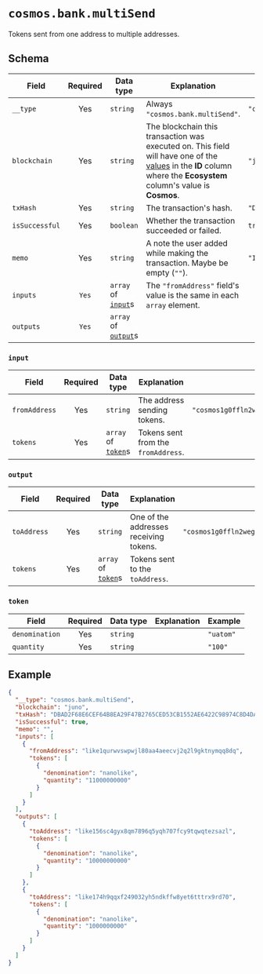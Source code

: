# `cosmos.bank.multiSend`

Tokens sent from one address to multiple addresses.

## Schema

| Field          | Required | Data type                       | Explanation                                                                                                                                                                                   | Example                                                              |
| -------------- | :------: | ------------------------------- | --------------------------------------------------------------------------------------------------------------------------------------------------------------------------------------------- | -------------------------------------------------------------------- |
| `__type`       |   Yes    | `string`                        | Always `"cosmos.bank.multiSend"`.                                                                                                                                                             | `"cosmos.bank.multiSend"`                                            |
| `blockchain`   |   Yes    | `string`                        | The blockchain this transaction was executed on. This field will have one of the [values](../../blockchains.md) in the **ID** column where the **Ecosystem** column's value is **Cosmos**. | `"juno"`                                                             |
| `txHash`       |   Yes    | `string`                        | The transaction's hash.                                                                                                                                                                       | `"DBAD2F68E6CEF64B8EA29F47B2765CED53CB1552AE6422C98974C8D4DA8869F8"` |
| `isSuccessful` |   Yes    | `boolean`                       | Whether the transaction succeeded or failed.                                                                                                                                                  | `true`                                                               |
| `memo`         |   Yes    | `string`                        | A note the user added while making the transaction. Maybe be empty (`""`).                                                                                                                    | `"I owed you 1.5 ATOM since you paid for lunch."`                    |
| `inputs`       |  `Yes`   | `array` of [`input`](#input)s   | The `"fromAddress"` field's value is the same in each `array` element.                                                                                                                        |                                                                      |
| `outputs`      |  `Yes`   | `array` of [`output`](#output)s |                                                                                                                                                                                               |                                                                      |

### `input`

| Field         | Required | Data type                     | Explanation                         | Example                                           |
| ------------- | :------: | ----------------------------- | ----------------------------------- | ------------------------------------------------- |
| `fromAddress` |   Yes    | `string`                      | The address sending tokens.         | `"cosmos1g0ffln2weg8wpzpn2hy9t2eddygqcxtvggmyhl"` |
| `tokens`      |   Yes    | `array` of [`token`](#token)s | Tokens sent from the `fromAddress`. |                                                   |

### `output`

| Field       | Required | Data type                     | Explanation                            | Example                                           |
| ----------- | :------: | ----------------------------- | -------------------------------------- | ------------------------------------------------- |
| `toAddress` |   Yes    | `string`                      | One of the addresses receiving tokens. | `"cosmos1g0ffln2weg8wpzpn2hy9t2eddygqcxtvggmyhl"` |
| `tokens`    |   Yes    | `array` of [`token`](#token)s | Tokens sent to the `toAddress`.        |                                                   |

### `token`

| Field          | Required | Data type | Explanation | Example   |
| -------------- | :------: | --------- | ----------- | --------- |
| `denomination` |   Yes    | `string`  |             | `"uatom"` |
| `quantity`     |   Yes    | `string`  |             | `"100"`   |

## Example

```json
{
  "__type": "cosmos.bank.multiSend",
  "blockchain": "juno",
  "txHash": "DBAD2F68E6CEF64B8EA29F47B2765CED53CB1552AE6422C98974C8D4DA8869F8",
  "isSuccessful": true,
  "memo": "",
  "inputs": [
    {
      "fromAddress": "like1qurwvswpwjl80aa4aeecvj2q2l9gktnymqq8dq",
      "tokens": [
        {
          "denomination": "nanolike",
          "quantity": "11000000000"
        }
      ]
    }
  ],
  "outputs": [
    {
      "toAddress": "like156sc4gyx8qm7896q5yqh707fcy9tqwqtezsazl",
      "tokens": [
        {
          "denomination": "nanolike",
          "quantity": "10000000000"
        }
      ]
    },
    {
      "toAddress": "like174h9qqxf249032yh5ndkffw8yet6tttrx9rd70",
      "tokens": [
        {
          "denomination": "nanolike",
          "quantity": "1000000000"
        }
      ]
    }
  ]
}
```
